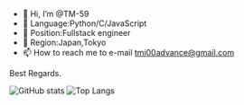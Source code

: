 - 👋 Hi, I’m @TM-59
- 👀 Language:Python/C/JavaScript
- 🌱 Position:Fullstack engineer
- 💞️ Region:Japan,Tokyo
- 📫 How to reach me to e-mail tmi00advance@gmail.com

Best Regards.

<!---
TM-59/TM-59 is a ✨ special ✨ repository because its `README.md` (this file) appears on your GitHub profile.
You can click the Preview link to take a look at your changes.
--->

![GitHub stats](https://github-readme-stats.vercel.app/api?username=TM-59&theme=radical)
![Top Langs](https://github-readme-stats.vercel.app/api/top-langs/?username=TM-59)
